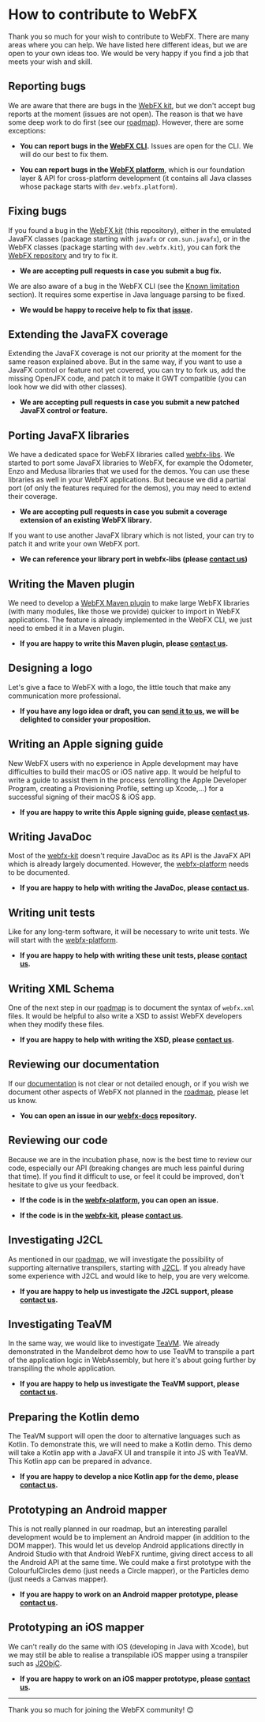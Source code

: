 # How to contribute to WebFX

Thank you so much for your wish to contribute to WebFX. There are many areas where you can help. We have listed here different ideas, but we are open to your own ideas too. We would be very happy if you find a job that meets your wish and skill. 

## Reporting bugs

We are aware that there are bugs in the [WebFX kit](webfx-kit), but we don't accept bug reports at the moment (issues are not open). The reason is that we have some deep work to do first (see our [roadmap](ROADMAP.md)). However, there are some exceptions:

- **You can report bugs in the [WebFX CLI][webfx-cli-repo].** Issues are open for the CLI. We will do our best to fix them.


- **You can report bugs in the [WebFX platform][webfx-platform-repo]**, which is our foundation layer & API for cross-platform development (it contains all Java classes whose package starts with `dev.webfx.platform`).

## Fixing bugs

If you found a bug in the [WebFX kit](webfx-kit) (this repository), either in the emulated JavaFX classes (package starting with `javafx` or `com.sun.javafx`), or in the WebFX classes (package starting with `dev.webfx.kit`), you can fork the [WebFX repository]() and try to fix it.

- **We are accepting pull requests in case you submit a bug fix.**

We are also aware of a bug in the WebFX CLI (see the [Known limitation](https://github.com/webfx-project/webfx-cli#known-limitation) section). It requires some expertise in Java language parsing to be fixed.

- **We would be happy to receive help to fix that [issue](https://github.com/webfx-project/webfx-cli/issues/1).**

## Extending the JavaFX coverage

Extending the JavaFX coverage is not our priority at the moment for the same reason explained above. But in the same way, if you want to use a JavaFX control or feature not yet covered, you can try to fork us, add the missing OpenJFX code, and patch it to make it GWT compatible (you can look how we did with other classes).

- **We are accepting pull requests in case you submit a new patched JavaFX control or feature.**

## Porting JavaFX libraries

We have a dedicated space for WebFX libraries called [webfx-libs](https://github.com/webfx-libs). We started to port some JavaFX libraries to WebFX, for example the Odometer, Enzo and Medusa libraries that we used for the demos. You can use these libraries as well in your WebFX applications. But because we did a partial port (of only the features required for the demos), you may need to extend their coverage.

- **We are accepting pull requests in case you submit a coverage extension of an existing WebFX library.**

If you want to use another JavaFX library which is not listed, your can try to patch it and write your own WebFX port.

- **We can reference your library port in webfx-libs (please [contact us][webfx-contactus])**

## Writing the Maven plugin

We need to develop a [WebFX Maven plugin][webfx-maven-plugin-repo] to make large WebFX libraries (with many modules, like those we provide) quicker to import in WebFX applications. The feature is already implemented in the WebFX CLI, we just need to embed it in a Maven plugin.

- **If you are happy to write this Maven plugin, please [contact us][webfx-contactus].**

## Designing a logo

Let's give a face to WebFX with a logo, the little touch that make any communication more professional.

- **If you have any logo idea or draft, you can [send it to us][webfx-contactus], we will be delighted to consider your proposition.**

## Writing an Apple signing guide

New WebFX users with no experience in Apple development may have difficulties to build their macOS or iOS native app. It would be helpful to write a guide to assist them in the process (enrolling the Apple Developer Program, creating a Provisioning Profile, setting up Xcode,...) for a successful signing of their macOS & iOS app.

- **If you are happy to write this Apple signing guide, please [contact us][webfx-contactus].**


## Writing JavaDoc

Most of the [webfx-kit](webfx-kit) doesn't require JavaDoc as its API is the JavaFX API which is already largely documented. However, the [webfx-platform][webfx-platform-repo] needs to be documented. 

- **If you are happy to help with writing the JavaDoc, please [contact us][webfx-contactus].**

## Writing unit tests

Like for any long-term software, it will be necessary to write unit tests. We will start with the [webfx-platform][webfx-platform-repo].

- **If you are happy to help with writing these unit tests, please [contact us][webfx-contactus].**

## Writing XML Schema

One of the next step in our [roadmap](ROADMAP.md) is to document the syntax of `webfx.xml` files. It would be helpful to also write a XSD to assist WebFX developers when they modify these  files. 

- **If you are happy to help with writing the XSD, please [contact us][webfx-contactus].**


## Reviewing our documentation

If our [documentation](https://docs.webfx.dev) is not clear or not detailed enough, or if you wish we document other aspects of WebFX not planned in the [roadmap](ROADMAP.md), please let us know.

- **You can open an issue in our [webfx-docs](https://github.com/webfx-project/webfx-docs) repository.**

## Reviewing our code

Because we are in the incubation phase, now is the best time to review our code, especially our API (breaking changes are much less painful during that time). If you find it difficult to use, or feel it could be improved, don't hesitate to give us your feedback.

- **If the code is in the [webfx-platform][webfx-platform-repo], you can open an issue.**


- **If the code is in the [webfx-kit](webfx-kit), please [contact us][webfx-contactus].**

## Investigating J2CL

As mentioned in our [roadmap](ROADMAP.md), we will investigate the possibility of supporting alternative transpilers, starting with [J2CL](https://github.com/google/j2cl). If you already have some experience with J2CL and would like to help, you are very welcome.

- **If you are happy to help us investigate the J2CL support, please [contact us][webfx-contactus].**

## Investigating TeaVM

In the same way, we would like to investigate [TeaVM](https://teavm.org). We already demonstrated in the Mandelbrot demo how to use TeaVM to transpile a part of the application logic in WebAssembly, but here it's about going further by transpiling the whole application.

- **If you are happy to help us investigate the TeaVM support, please [contact us][webfx-contactus].**

## Preparing the Kotlin demo

The TeaVM support will open the door to alternative languages such as Kotlin. To demonstrate this, we will need to make a Kotlin demo. This demo will take a Kotlin app with a JavaFX UI and transpile it into JS with TeaVM. This Kotlin app can be prepared in advance.

- **If you are happy to develop a nice Kotlin app for the demo, please [contact us][webfx-contactus].**


## Prototyping an Android mapper

This is not really planned in our roadmap, but an interesting parallel development would be to implement an Android mapper (in addition to the DOM mapper). This would let us develop Android applications directly in Android Studio with that Android WebFX runtime, giving direct access to all the Android API at the same time. We could make a first prototype with the ColourfulCircles demo (just needs a Circle mapper), or the Particles demo (just needs a Canvas mapper).

- **If you are happy to work on an Android mapper prototype, please [contact us][webfx-contactus].** 

## Prototyping an iOS mapper

We can't really do the same with iOS (developing in Java with Xcode), but we may still be able to realise a transpilable iOS mapper using a transpiler such as [J2ObjC](https://github.com/google/j2objc).

- **If you are happy to work on an iOS mapper prototype, please [contact us][webfx-contactus].**

***

Thank you so much for joining the WebFX community! :blush:

[webfx-cli-repo]: https://github.com/webfx-project/webfx-cli
[webfx-platform-repo]: https://github.com/webfx-project/webfx-platform
[webfx-maven-plugin-repo]: https://github.com/webfx-project/webfx-platform
[webfx-contactus]: mailto:maintainer@webfx.dev